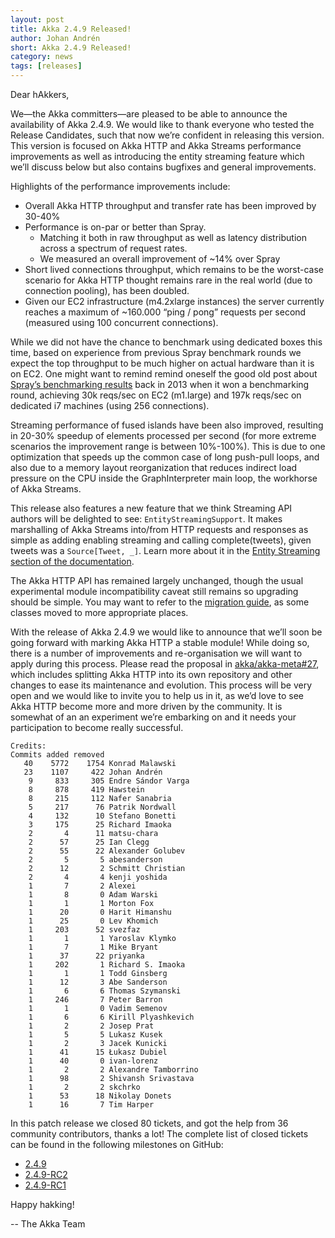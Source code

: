 ```yaml
---
layout: post
title: Akka 2.4.9 Released!
author: Johan Andrén
short: Akka 2.4.9 Released!
category: news
tags: [releases]
---
```

Dear hAkkers,

We—the Akka committers—are pleased to be able to announce the availability of Akka 2.4.9. We would like to thank 
everyone who tested the Release Candidates, such that now we’re confident in releasing this version. This version is 
focused on Akka HTTP and Akka Streams performance improvements as well as introducing the entity streaming feature 
which we’ll discuss below but also contains bugfixes and general improvements.

Highlights of the performance improvements include:

 * Overall Akka HTTP throughput and transfer rate has been improved by 30-40%
 * Performance is on-par or better than Spray.
   * Matching it both in raw throughput as well as latency distribution across a spectrum of request rates.
   * We measured an overall improvement of ~14% over Spray
 * Short lived connections throughput, which remains to be the worst-case scenario for Akka HTTP thought remains rare 
   in the real world (due to connection pooling), has been doubled.
 * Given our EC2 infrastructure (m4.2xlarge instances) the server currently reaches a maximum of ~160.000 “ping / pong” 
   requests per second (measured using 100 concurrent connections).

While we did not have the chance to benchmark using dedicated boxes this time, based on experience from previous Spray 
benchmark rounds we expect the top throughput to be much higher on actual hardware than it is on EC2. One might want to 
remind remind oneself the good old post about [Spray’s benchmarking results](http://spray.io/blog/2013-05-24-benchmarking-spray/) 
back in 2013 when it won a benchmarking round, achieving 30k reqs/sec on EC2 (m1.large) and 197k reqs/sec on dedicated 
i7 machines (using 256 connections).

Streaming performance of fused islands have been also improved, resulting in 20-30% speedup of elements processed per 
second (for more extreme scenarios the improvement range is between 10%-100%). This is due to one optimization that 
speeds up the common case of long push-pull loops, and also due to a memory layout reorganization that reduces indirect 
load pressure on the CPU inside the GraphInterpreter main loop, the workhorse of Akka Streams.

This release also features a new feature that we think Streaming API authors will be delighted to see: 
`EntityStreamingSupport`. It makes marshalling of Akka Streams into/from HTTP requests and responses as simple as 
adding enabling streaming and calling complete(tweets), given tweets was a `Source[Tweet, _]`. Learn more about it in the 
[Entity Streaming section of the documentation](http://doc.akka.io/docs/akka/2.4/java/http/routing-dsl/source-streaming-support.html).

The Akka HTTP API has remained largely unchanged, though the usual experimental module incompatibility caveat still 
remains so upgrading should be simple. You may want to refer to the 
[migration guide](http://doc.akka.io/docs/akka/2.4/scala/http/migration-guide-2.4.x-experimental.html), as some 
classes moved to more appropriate places.

With the release of Akka 2.4.9 we would like to announce that we’ll soon be going forward with marking Akka HTTP a 
stable module! While doing so, there is a number of improvements and re-organisation we will want to apply during this 
process. Please read the proposal in [akka/akka-meta#27](https://github.com/akka/akka-meta/issues/27), which includes 
splitting Akka HTTP into its own repository and other changes to ease its maintenance and evolution. This process will 
be very open and we would like to invite you to help us in it, as we’d love to see Akka HTTP become more and more 
driven by the community. It is somewhat of an an experiment we’re embarking on and it needs your participation to 
become really successful.

~~~
Credits:
Commits added removed
   40    5772    1754 Konrad Malawski
   23    1107     422 Johan Andrén
    9     833     305 Endre Sándor Varga
    8     878     419 Hawstein
    8     215     112 Nafer Sanabria
    5     217      76 Patrik Nordwall
    4     132      10 Stefano Bonetti
    3     175      25 Richard Imaoka
    2       4      11 matsu-chara
    2      57      25 Ian Clegg
    2      55      22 Alexander Golubev
    2       5       5 abesanderson
    2      12       2 Schmitt Christian
    2       4       4 kenji yoshida
    1       7       2 Alexei
    1       8       0 Adam Warski
    1       1       1 Morton Fox
    1      20       0 Harit Himanshu
    1      25       0 Lev Khomich
    1     203      52 svezfaz
    1       1       1 Yaroslav Klymko
    1       7       1 Mike Bryant
    1      37      22 priyanka
    1     202       1 Richard S. Imaoka
    1       1       1 Todd Ginsberg
    1      12       3 Abe Sanderson
    1       6       6 Thomas Szymanski
    1     246       7 Peter Barron
    1       1       0 Vadim Semenov
    1       6       6 Kirill Plyashkevich
    1       2       2 Josep Prat
    1       5       5 Lukasz Kusek
    1       2       3 Jacek Kunicki
    1      41      15 Łukasz Dubiel
    1      40       0 ivan-lorenz
    1       2       2 Alexandre Tamborrino
    1      98       2 Shivansh Srivastava
    1       2       2 skchrko
    1      53      18 Nikolay Donets
    1      16       7 Tim Harper
~~~

In this patch release we closed 80 tickets, and got the help from 36 community contributors, thanks a lot! The complete list of closed tickets can be found in the following milestones on GitHub:
  
 * [2.4.9](https://github.com/akka/akka/milestone/94?closed=1)
 * [2.4.9-RC2](https://github.com/akka/akka/milestone/92?closed=1)
 * [2.4.9-RC1](https://github.com/akka/akka/milestone/91?closed=1)

Happy hakking!


-- The Akka Team
